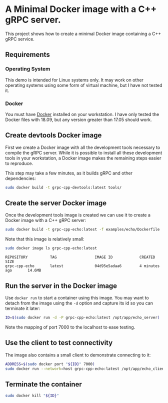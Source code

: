 # A Minimal Docker image with a C++ gRPC server.

This project shows how to create a minimal Docker image containing a C++ gRPC
service.

## Requirements

### Operating System

This demo is intended for Linux systems only. It may work on other operating
systems using some form of virtual machine, but I have not tested it.

### Docker

You must have [Docker][docker-link] installed on your workstation. I have only
tested the Docker files with 18.09, but any version greater than 17.05 should
work.

## Create devtools Docker image

First we create a Docker image with all the development tools necessary to
compile the gRPC server. While it is possible to install all these development
tools in your workstation, a Docker image makes the remaining steps easier to
reproduce.

This step may take a few minutes, as it builds gRPC and other dependencies:

```bash
sudo docker build -t grpc-cpp-devtools:latest tools/
```

## Create the server Docker image

Once the development tools image is created we can use it to create a Docker
image with a C++ gRPC server:

```bash
sudo docker build -t grpc-cpp-echo:latest -f examples/echo/Dockerfile .
```

Note that this image is relatively small:

```bash
sudo docker image ls grpc-cpp-echo:latest
```

```console
REPOSITORY          TAG                 IMAGE ID            CREATED             SIZE
grpc-cpp-echo       latest              04d95e5adaa6        4 minutes ago       14.6MB
```

## Run the server in the Docker image

Use `docker run` to start a container using this image. You may want to detach
from the image using the `-d` option and capture its id so you can terminate it
later:

```bash
ID=$(sudo docker run -d -P grpc-cpp-echo:latest /opt/app/echo_server)
```

Note the mapping of port 7000 to the localhost to ease testing.

## Use the client to test connectivity

The image also contains a small client to demonstrate connecting to it:

```bash
ADDRESS=$(sudo docker port "${ID}" 7000)
sudo docker run --network=host grpc-cpp-echo:latest /opt/app/echo_client --address "${ADDRESS}"
```

## Terminate the container

```bash
sudo docker kill "${ID}"
```

[docker-link]: https://www.docker.com/
